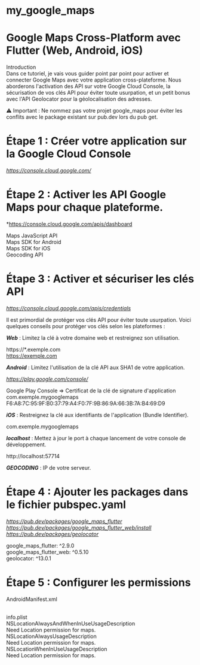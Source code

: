 # my_google_maps

# **Google Maps Cross-Platform avec Flutter (Web, Android, iOS)**   
Introduction   
Dans ce tutoriel, je vais vous guider point par point pour activer et connecter Google Maps avec votre application cross-plateforme. Nous aborderons l'activation des API sur votre Google Cloud Console, la sécurisation de vos clés API pour éviter toute usurpation, et un petit bonus avec l'API Geolocator pour la géolocalisation des adresses.  

⚠️ Important : Ne nommez pas votre projet google_maps pour éviter les conflits avec le package existant sur pub.dev lors du pub get.  

# **Étape 1 : Créer votre application sur la Google Cloud Console**

*https://console.cloud.google.com/*

# **Étape 2 : Activer les API Google Maps pour chaque plateforme.**

*https://console.cloud.google.com/apis/dashboard

Maps JavaScript API  
Maps SDK for Android  
Maps SDK for iOS  
Geocoding API  

# **Étape 3 : Activer et sécuriser les clés API**

*https://console.cloud.google.com/apis/credentials*

Il est primordial de protéger vos clés API pour éviter toute usurpation. Voici quelques conseils pour protéger vos clés selon les plateformes :

***Web*** : Limitez la clé à votre domaine web et restreignez son utilisation.

https://*.exemple.com	  
https://exemple.com	  

***Android*** : Limitez l'utilisation de la clé API aux SHA1 de votre application.

*https://play.google.com/console/*  

Google Play Console => Certificat de la clé de signature d'application  
com.exemple.mygooglemaps  
F6:A8:7C:95:9F:B0:37:79:A4:F0:7F:9B:86:9A:66:3B:7A:B4:69:D9	  

***iOS*** : Restreignez la clé aux identifiants de l'application (Bundle Identifier).

com.exemple.mygooglemaps  

***localhost*** : Mettez à jour le port à chaque lancement de votre console de développement.

http://localhost:57714  

***GEOCODING*** : IP de votre serveur.  

# **Étape 4 : Ajouter les packages dans le fichier pubspec.yaml**

*https://pub.dev/packages/google_maps_flutter*  
*https://pub.dev/packages/google_maps_flutter_web/install*  
*https://pub.dev/packages/geolocator*  

  google_maps_flutter: ^2.9.0  
  google_maps_flutter_web: ^0.5.10  
  geolocator: ^13.0.1  

# **Étape 5 : Configurer les permissions**

AndroidManifest.xml  
    <uses-permission android:name="android.permission.INTERNET"/>  
    <uses-permission android:name="android.permission.ACCESS_FINE_LOCATION"/>  

info.plist  
        <key>NSLocationAlwaysAndWhenInUseUsageDescription</key>  
        <string>Need Location permission for maps.</string>  
        <key>NSLocationAlwaysUsageDescription</key>  
        <string>Need Location permission for maps.</string>  
        <key>NSLocationWhenInUseUsageDescription</key>  
        <string>Need Location permission for maps.</string>  









